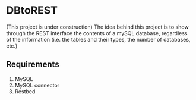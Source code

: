 # DBtoREST
(This project is under construction)
The idea behind this project is to show through the REST interface the contents of a mySQL database, regardless of the information (i.e. the tables and their types, the number of databases, etc.)

## Requirements
1. MySQL
2. MySQL connector
3. Restbed